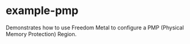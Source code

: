 # example-pmp
Demonstrates how to use Freedom Metal to configure a PMP (Physical Memory
Protection) Region.

